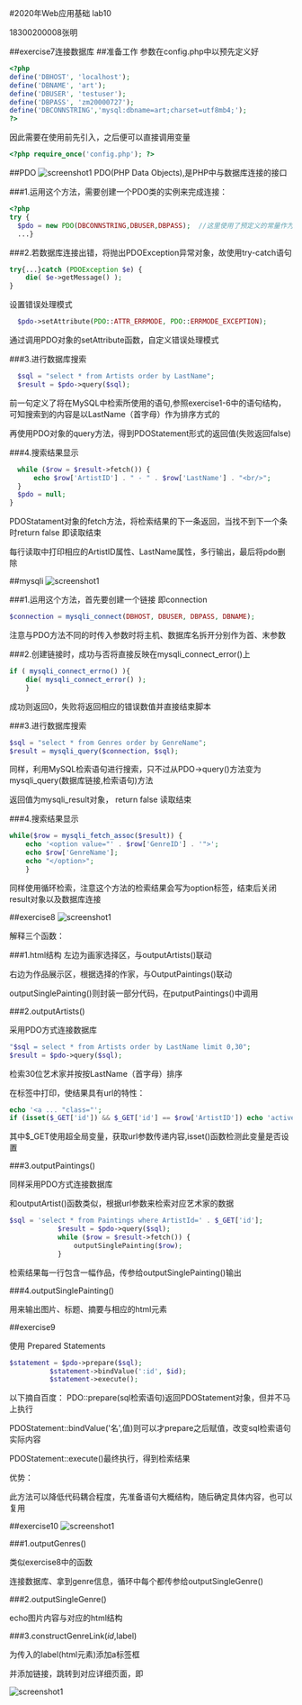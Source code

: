 #2020年Web应用基础 lab10

18300200008张明

##exercise7连接数据库
##准备工作
参数在config.php中以预先定义好

```php
<?php
define('DBHOST', 'localhost');
define('DBNAME', 'art');
define('DBUSER', 'testuser');
define('DBPASS', 'zm20000727');
define('DBCONNSTRING','mysql:dbname=art;charset=utf8mb4;');
?>
```

因此需要在使用前先引入，之后便可以直接调用变量

```php
<?php require_once('config.php'); ?>
```
##PDO
![screenshot1](./screenshots/exercise7-1.png)
PDO(PHP Data Objects),是PHP中与数据库连接的接口

###1.运用这个方法，需要创建一个PDO类的实例来完成连接：

```php
<?php
try {
  $pdo = new PDO(DBCONNSTRING,DBUSER,DBPASS);  //这里使用了预定义的常量作为参数传入，分别代表着名称、用户名、密码
  ...}

```

###2.若数据库连接出错，将抛出PDOException异常对象，故使用try-catch语句

```php
try{...}catch (PDOException $e) { 
    die( $e->getMessage() );
}
```

设置错误处理模式

```php
  $pdo->setAttribute(PDO::ATTR_ERRMODE, PDO::ERRMODE_EXCEPTION);  
```
通过调用PDO对象的setAttribute函数，自定义错误处理模式



###3.进行数据库搜索

```php
  $sql = "select * from Artists order by LastName";
  $result = $pdo->query($sql);
```

前一句定义了将在MySQL中检索所使用的语句,参照exercise1-6中的语句结构，可知搜索到的内容是以LastName（首字母）作为排序方式的

再使用PDO对象的query方法，得到PDOStatement形式的返回值(失败返回false)

###4.搜索结果显示

```php
  while ($row = $result->fetch()) {
      echo $row['ArtistID'] . " - " . $row['LastName'] . "<br/>"; 
  }
  $pdo = null; 
}
```

PDOStatament对象的fetch方法，将检索结果的下一条返回，当找不到下一个条时return false 即读取结束

每行读取中打印相应的ArtistID属性、LastName属性，多行输出，最后将pdo删除


##mysqli
![screenshot1](./screenshots/exercise7-2.png)

###1.运用这个方法，首先要创建一个链接 即connection

```php
$connection = mysqli_connect(DBHOST, DBUSER, DBPASS, DBNAME);
```

注意与PDO方法不同的时传入参数时将主机、数据库名拆开分别作为首、末参数


###2.创建链接时，成功与否将直接反映在mysqli_connect_error()上

```php
if ( mysqli_connect_errno() ){
	die( mysqli_connect_error() );
	}
```

成功则返回0，失败将返回相应的错误数值并直接结束脚本


###3.进行数据库搜索

```php
$sql = "select * from Genres order by GenreName";
$result = mysqli_query($connection, $sql);
```

同样，利用MySQL检索语句进行搜索，只不过从PDO->query()方法变为mysqli_query(数据库链接,检索语句)方法

返回值为mysqli_result对象， return false 读取结束

###4.搜索结果显示

```php
while($row = mysqli_fetch_assoc($result)) {
	echo '<option value="' . $row['GenreID'] . '">';
    echo $row['GenreName'];
    echo "</option>";
    }
```
同样使用循环检索，注意这个方法的检索结果会写为option标签，结束后关闭result对象以及数据库连接

##exercise8
![screenshot1](./screenshots/exercise8-1.png)

解释三个函数：

###1.html结构
左边为画家选择区，与outputArtists()联动

右边为作品展示区，根据选择的作家，与OutputPaintings()联动

outputSinglePainting()则封装一部分代码，在putputPaintings()中调用

###2.outputArtists()

采用PDO方式连接数据库

```php
"$sql = select * from Artists order by LastName limit 0,30";
$result = $pdo->query($sql);
```
检索30位艺术家并按按LastName（首字母）排序

在<a>标签中打印，使结果具有url的特性：

```php
echo '<a ... "class="';
if (isset($_GET['id']) && $_GET['id'] == $row['ArtistID']) echo 'active ';
```

其中$_GET使用超全局变量，获取url参数传递内容,isset()函数检测此变量是否设置

###3.outputPaintings()

同样采用PDO方式连接数据库

和outputArtist()函数类似，根据url参数来检索对应艺术家的数据

```php
$sql = 'select * from Paintings where ArtistId=' . $_GET['id'];
            $result = $pdo->query($sql);
            while ($row = $result->fetch()) {
                outputSinglePainting($row);
            }
```

检索结果每一行包含一幅作品，传参给outputSinglePainting()输出

###4.outputSinglePainting()

用来输出图片、标题、摘要与相应的html元素

##exercise9

使用 Prepared Statements

```php
$statement = $pdo->prepare($sql);
          $statement->bindValue(':id', $id);
          $statement->execute();

```
以下摘自百度：
PDO::prepare(sql检索语句)返回PDOStatement对象，但并不马上执行

PDOStatement::bindValue('名',值)则可以才prepare之后赋值，改变sql检索语句实际内容

PDOStatement::execute()最终执行，得到检索结果

优势：

此方法可以降低代码耦合程度，先准备语句大概结构，随后确定具体内容，也可以复用


##exercise10
![screenshot1](./screenshots/exercise10-1.png)


###1.outputGenres()

类似exercise8中的函数

连接数据库、拿到genre信息，循环中每个都传参给outputSingleGenre()

###2.outputSingleGenre()

echo图片内容与对应的html结构

###3.constructGenreLink($id,$label)

为传入的label(html元素)添加a标签框

并添加链接，跳转到对应详细页面，即

![screenshot1](./screenshots/exercise10-2.png)
